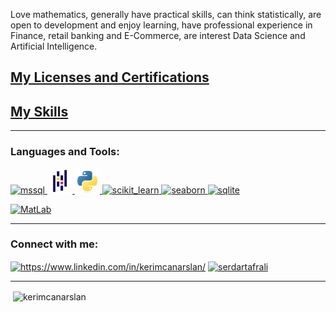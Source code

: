 
Love mathematics, generally have practical skills, can think statistically, are open to development and enjoy learning, have professional experience in Finance, retail banking and E-Commerce, are interest Data Science and Artificial Intelligence.
<p><img align="right" src="https://komarev.com/ghpvc/?username=kerimcanars&style=flat-square&color=red" alt=""/> </p>

## [My Licenses and Certifications](https://www.linkedin.com/in/kerimcanarslan/details/certifications/)
## [My Skills](https://www.linkedin.com/in/kerimcanarslan/details/skills/)

---
<h3 align="left">Languages and Tools:</h3>
<a href="https://www.microsoft.com/en-us/sql-server" target="_blank" rel="noreferrer"> <img src="https://www.svgrepo.com/show/303229/microsoft-sql-server-logo.svg" alt="mssql" width="40" height="40"/> </a>
<a href="https://pandas.pydata.org/" target="_blank" rel="noreferrer"> <img src="https://raw.githubusercontent.com/devicons/devicon/2ae2a900d2f041da66e950e4d48052658d850630/icons/pandas/pandas-original.svg" alt="pandas" width="40" height="40"/> </a> 
<a href="https://www.python.org" target="_blank" rel="noreferrer"> <img src="https://raw.githubusercontent.com/devicons/devicon/master/icons/python/python-original.svg" alt="python" width="40" height="40"/> </a>
<a href="https://scikit-learn.org/" target="_blank" rel="noreferrer"> <img src="https://upload.wikimedia.org/wikipedia/commons/0/05/Scikit_learn_logo_small.svg" alt="scikit_learn" width="40" height="40"/> </a> 
<a href="https://seaborn.pydata.org/" target="_blank" rel="noreferrer"> <img src="https://seaborn.pydata.org/_images/logo-mark-lightbg.svg" alt="seaborn" width="40" height="40"/> </a> 
<a href="https://www.sqlite.org/" target="_blank" rel="noreferrer"> <img src="https://www.vectorlogo.zone/logos/sqlite/sqlite-icon.svg" alt="sqlite" width="40" height="40"/> </a> </p>
<a href="https://www.mathworks.com/" target="_blank" rel="noreferrer"> <img src="https://www.mathworks.com/etc.clientlibs/mathworks/clientlibs/customer-ui/templates/common/resources/images/pic-header-mathworks-logo.20220902200836890.svg" alt="MatLab" width="40" height="40"/> </a> </p>

---
<h3 align="left">Connect with me:</h3>
<a href="https://www.linkedin.com/in/kerimcanarslan/" target="blank"><img align="center" src="https://raw.githubusercontent.com/rahuldkjain/github-profile-readme-generator/master/src/images/icons/Social/linked-in-alt.svg" alt="https://www.linkedin.com/in/kerimcanarslan/" height="30" width="40" /></a>
<a href="https://www.instagram.com/serdartafrali" target="blank"><img align="center" src="https://raw.githubusercontent.com/rahuldkjain/github-profile-readme-generator/master/src/images/icons/Social/instagram.svg" alt="serdartafrali" height="30" width="40" /></a>

---
<p>&nbsp;<img align="center" src="https://github-readme-stats.vercel.app/api?username=kerimcanarslan&show_icons=true&locale=en" alt="kerimcanarslan" /></p>
